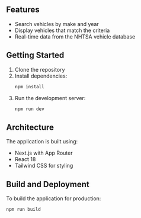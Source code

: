 ## Features

- Search vehicles by make and year
- Display vehicles that match the criteria
- Real-time data from the NHTSA vehicle database

## Getting Started

1. Clone the repository
2. Install dependencies:
   ```bash
   npm install
   ```
3. Run the development server:
   ```bash
   npm run dev
   ```

## Architecture

The application is built using:

- Next.js with App Router
- React 18
- Tailwind CSS for styling

## Build and Deployment

To build the application for production:

```bash
npm run build
```
